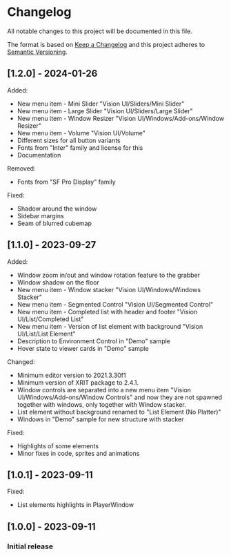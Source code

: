 # Changelog
All notable changes to this project will be documented in this file.

The format is based on [Keep a Changelog](http://keepachangelog.com/en/1.0.0/)
and this project adheres to [Semantic Versioning](http://semver.org/spec/v2.0.0.html).

<!-- Headers should be listed in this order: Added, Changed, Deprecated, Removed, Fixed, Security -->

## [1.2.0] - 2024-01-26
Added:
- New menu item - Mini Slider "Vision UI/Sliders/Mini Slider"
- New menu item - Large Slider "Vision UI/Sliders/Large Slider"
- New menu item - Window Resizer "Vision UI/Windows/Add-ons/Window Resizer"
- New menu item - Volume "Vision UI/Volume"
- Different sizes for all button variants
- Fonts from "Inter" family and license for this
- Documentation

Removed:
- Fonts from "SF Pro Display" family

Fixed:
- Shadow around the window
- Sidebar margins
- Seam of blurred cubemap

## [1.1.0] - 2023-09-27
Added:
- Window zoom in/out and window rotation feature to the grabber
- Window shadow on the floor
- New menu item - Window stacker "Vision UI/Windows/Windows Stacker" 
- New menu item - Segmented Control "Vision UI/Segmented Control"
- New menu item - Completed list with header and footer "Vision UI/List/Completed List"
- New menu item - Version of list element with background "Vision UI/List/List Element"
- Description to Environment Control in "Demo" sample
- Hover state to viewer cards in "Demo" sample

Changed:
- Minimum editor version to 2021.3.30f1
- Minimum version of XRIT package to 2.4.1.
- Window controls are separated into a new menu item "Vision UI/Windows/Add-ons/Window Controls" and now they are not spawned together with windows, only together with Window stacker.
- List element without background renamed to "List Element (No Platter)"
- Windows in "Demo" sample for new structure with stacker

Fixed:
- Highlights of some elements
- Minor fixes in code, sprites and animations

## [1.0.1] - 2023-09-11
Fixed:
- List elements highlights in PlayerWindow

## [1.0.0] - 2023-09-11
### Initial release